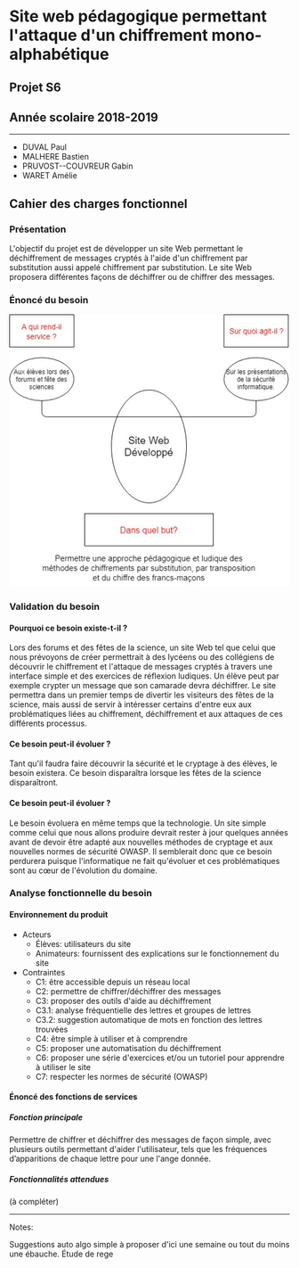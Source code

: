 # Site web pédagogique permettant l'attaque d'un chiffrement mono-alphabétique
## Projet S6
## Année scolaire 2018-2019

-------------

* DUVAL Paul
* MALHERE Bastien
* PRUVOST--COUVREUR Gabin
* WARET Amélie


## Cahier des charges fonctionnel
### Présentation
L'objectif du projet est de développer un site Web permettant le déchiffrement de messages cryptés à l'aide d'un chiffrement par substitution aussi appelé chiffrement par substitution.
Le site Web proposera différentes façons de déchiffrer ou de chiffrer des messages. 

### Énoncé du besoin
<img src="https://github.com/fruitsec/appliInfo/blob/master/IMG_20190125_001009.jpg" >

### Validation du besoin

#### Pourquoi ce besoin existe-t-il ?
Lors des forums et des fêtes de la science, un site Web tel que celui que nous prévoyons de créer permettrait à des lycéens ou des collégiens de découvrir le chiffrement et l'attaque de messages cryptés à travers une interface simple et des exercices de réflexion ludiques. Un élève peut par exemple crypter un message que son camarade devra déchiffrer. Le site permettra dans un premier temps de divertir les visiteurs des fêtes de la science, mais aussi de servir à intéresser certains d'entre eux aux problématiques liées au chiffrement, déchiffrement et aux attaques de ces différents processus.

#### Ce besoin peut-il évoluer ?
Tant qu'il faudra faire découvrir la sécurité et le cryptage à des élèves, le besoin existera. Ce besoin disparaîtra lorsque les fêtes de la science disparaîtront. 

#### Ce besoin peut-il évoluer ? 
Le besoin évoluera en même temps que la technologie. Un site simple comme celui que nous allons produire devrait rester à jour quelques années avant de devoir être adapté aux nouvelles méthodes de cryptage et aux nouvelles normes de sécurité OWASP. Il semblerait donc que ce besoin perdurera puisque l'informatique ne fait qu'évoluer et ces problématiques sont au cœur de l'évolution du domaine.

### Analyse fonctionnelle du besoin

#### Environnement du produit

* Acteurs
   * Élèves: utilisateurs du site
   * Animateurs: fournissent des explications sur le fonctionnement du site
* Contraintes
   * C1: être accessible depuis un réseau local
   * C2: permettre de chiffrer/déchiffrer des messages
   * C3: proposer des outils d'aide au déchiffrement
   * C3.1: analyse fréquentielle des lettres et groupes de lettres
   * C3.2: suggestion automatique de mots en fonction des lettres trouvées
   * C4: être simple à utiliser et à comprendre
   * C5: proposer une automatisation du déchiffrement 
   * C6: proposer une série d'exercices et/ou un tutoriel pour apprendre à utiliser le site
   * C7: respecter les normes de sécurité (OWASP) 

#### Énoncé des fonctions de services

##### Fonction principale
Permettre de chiffrer et déchiffrer des messages de façon simple, avec plusieurs outils permettant d'aider l'utilisateur, tels que les fréquences d’apparitions de chaque lettre pour une l'ange donnée.

##### Fonctionnalités attendues
(à compléter) 



-----------
Notes:

Suggestions auto algo simple à proposer d'ici une semaine ou tout du moins une ébauche. Étude de rege
